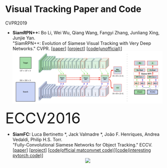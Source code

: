 <h1> Visual Tracking Paper and Code</h1>

<h>CVPR2019</h>
* **SiamRPN++:** Bo Li, Wei Wu, Qiang Wang, Fangyi Zhang, Junliang Xing, Junjie Yan.<br />
  "SiamRPN++: Evolution of Siamese Visual Tracking with Very Deep Networks." CVPR.
  [[paper](https://arxiv.org/pdf/1812.11703.pdf)]
  [[project](http://bo-li.info/SiamRPN++/)]
  [[code(unofficial)](https://github.com/PengBoXiangShang/SiamRPN_plus_plus_PyTorch)]
  <div align=center><img src="https://github.com/AKOxOKA/visualtrackingcode/blob/master/SiamRPN%2B%2B.png"/></div>


<h><font size="10">ECCV2016</font></h>
* **SiamFC:** Luca Bertinetto *, Jack Valmadre *, João F. Henriques, Andrea Vedaldi, Philip H.S. Torr.<br />
  "Fully-Convolutional Siamese Networks for Object Tracking." ECCV.
  [[paper](https://arxiv.org/pdf/1606.09549.pdf)]
  [[project](https://www.robots.ox.ac.uk/~luca/siamese-fc.html)]
  [[code(official matconvnet code)](https://github.com/bertinetto/siamese-fc)][[code(interesting pytorch code)](https://github.com/rafellerc/Pytorch-SiamFC)]
  <div align=center><img src="https://camo.githubusercontent.com/0591e821ca51584b54cf046ed6a33e425c83919f/687474703a2f2f7777772e726f626f74732e6f782e61632e756b2f7e6c7563612f73747566662f7369616d65736566635f636f6e762d6578706c696369745f736d616c6c2e6a7067"/></div>


